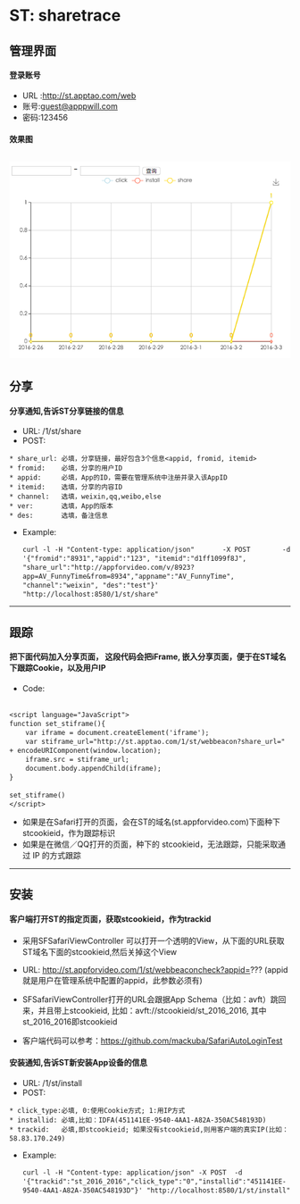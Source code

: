 # ST: sharetrace


## 管理界面
#### 登录账号
* URL :<http://st.apptao.com/web>
* 账号:guest@apppwill.com
* 密码:123456

#### 效果图
 ![image](https://github.com/appwilldev/sharetrace/blob/master/web/img/stat_demo.png)
---

## 分享
#### 分享通知,告诉ST分享链接的信息
* URL:  /1/st/share
* POST: 

```
* share_url: 必填，分享链接，最好包含3个信息<appid, fromid, itemid>
* fromid:    必填，分享的用户ID
* appid:     必填，App的ID，需要在管理系统中注册并录入该AppID
* itemid:    选填，分享的内容ID
* channel:   选填，weixin,qq,weibo,else
* ver:       选填，App的版本
* des:       选填，备注信息
```

* Example: 

      curl -l -H "Content-type: application/json"       -X POST        -d '{"fromid":"8931","appid":"123", "itemid":"d1ff1099f8J", "share_url":"http://appforvideo.com/v/8923?app=AV_FunnyTime&from=8934","appname":"AV_FunnyTime", "channel":"weixin", "des":"test"}'            "http://localhost:8580/1/st/share"


---

## 跟踪 
#### 把下面代码加入分享页面， 这段代码会把iFrame, 嵌入分享页面，便于在ST域名下跟踪Cookie，以及用户IP
* Code:
```

<script language="JavaScript">
function set_stiframe(){
    var iframe = document.createElement('iframe');
    var stiframe_url="http://st.apptao.com/1/st/webbeacon?share_url=" + encodeURIComponent(window.location);
    iframe.src = stiframe_url;
    document.body.appendChild(iframe);
}

set_stiframe()
</script>

```
        
        
* 如果是在Safari打开的页面，会在ST的域名(st.appforvideo.com)下面种下stcookieid，作为跟踪标识
* 如果是在微信／QQ打开的页面，种下的 stcookieid，无法跟踪，只能采取通过 IP 的方式跟踪


---

## 安装

#### 客户端打开ST的指定页面，获取stcookieid，作为trackid
* 采用SFSafariViewController 可以打开一个透明的View，从下面的URL获取ST域名下面的stcookieid,然后关掉这个View
 
* URL: http://st.appforvideo.com/1/st/webbeaconcheck?appid=??? (appid就是用户在管理系统中配置的appid，此参数必须有)

* SFSafariViewController打开的URL会跟据App Schema（比如：avft）跳回来，并且带上stcookieid, 比如：avft://stcookieid/st_2016_2016, 其中st_2016_2016即stcookieid


* 客户端代码可以参考：<https://github.com/mackuba/SafariAutoLoginTest>


#### 安装通知,告诉ST新安装App设备的信息
* URL:  /1/st/install
* POST: 
```
* click_type:必填, 0:使用Cookie方式; 1:用IP方式
* installid: 必填,比如：IDFA(451141EE-9540-4AA1-A82A-350AC548193D) 
* trackid:   必填,即stcookieid; 如果没有stcookieid,则用客户端的真实IP(比如：58.83.170.249)
```
    
* Example: 

      curl -l -H "Content-type: application/json" -X POST  -d '{"trackid":"st_2016_2016","click_type":"0","installid":"451141EE-9540-4AA1-A82A-350AC548193D"}' "http://localhost:8580/1/st/install"

